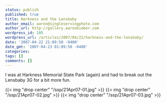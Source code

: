 ```yaml
---
status: publish
published: true
title: Harkness and the Lensbaby
author_email: aaron@singleservingphoto.com
author_url: http://gallery.aaronbieber.com
wordpress_id: 105
wordpress_url: /articles/2007/04/22/harkness-and-the-lensbaby/
date: '2007-04-22 21:09:50 -0400'
date_gmt: '2007-04-23 01:09:50 -0400'
categories:
tags: []
comments: []
---
```

I was at Harkness Memorial State Park (again) and had to break out the
Lensbaby 3G for a bit more fun.

{{< img "drop center" "/ssp/21Apr07-01.jpg" >}}
 {{< img "drop center" "/ssp/21Apr07-02.jpg" >}}
 {{< img "drop center" "/ssp/21Apr07-03.jpg" >}}
